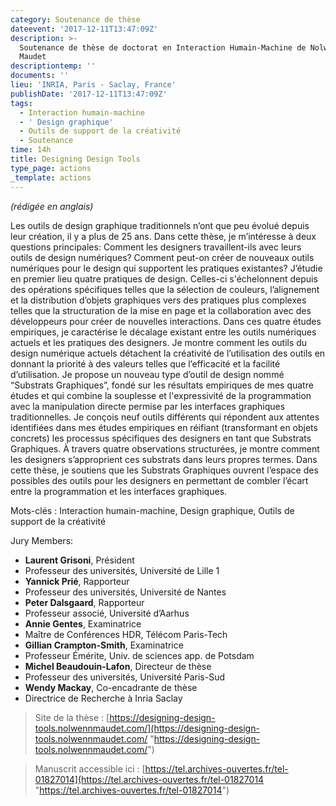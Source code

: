 ```yaml
---
category: Soutenance de thèse
dateevent: '2017-12-11T13:47:09Z'
description: >-
  Soutenance de thèse de doctorat en Interaction Humain-Machine de Nolwenn
  Maudet
descriptiontemp: ''
documents: ''
lieu: 'INRIA, Paris - Saclay, France'
publishDate: '2017-12-11T13:47:09Z'
tags:
  - Interaction humain-machine
  - ' Design graphique'
  - Outils de support de la créativité
  - Soutenance
time: 14h
title: Designing Design Tools
type_page: actions
_template: actions
---
```


_(rédigée en anglais)_

Les outils de design graphique traditionnels n’ont que peu évolué depuis leur création, il y a plus de 25 ans. Dans cette thèse, je m’intéresse à deux questions principales: Comment les designers travaillent-ils avec leurs outils de design numériques? Comment peut-on créer de nouveaux outils numériques pour le design qui supportent les pratiques existantes? J’étudie en premier lieu quatre pratiques de design. Celles-ci s'échelonnent depuis des opérations spécifiques telles que la sélection de couleurs, l’alignement et la distribution d’objets graphiques vers des pratiques plus complexes telles que la structuration de la mise en page et la collaboration avec des développeurs pour créer de nouvelles interactions. Dans ces quatre études empiriques, je caractérise le décalage existant entre les outils numériques actuels et les pratiques des designers. Je montre comment les outils du design numérique actuels détachent la créativité de l’utilisation des outils en donnant la priorité à des valeurs telles que l’efficacité et la facilité d’utilisation. Je propose un nouveau type d’outil de design nommé “Substrats Graphiques”, fondé sur les résultats empiriques de mes quatre études et qui combine la souplesse et l'expressivité de la programmation avec la manipulation directe permise par les interfaces graphiques traditionnelles. Je conçois neuf outils différents qui répondent aux attentes identifiées dans mes études empiriques en réifiant (transformant en objets concrets) les processus spécifiques des designers en tant que Substrats Graphiques. À travers quatre observations structurées, je montre comment les designers s’approprient ces substrats dans leurs propres termes. Dans cette thèse, je soutiens que les Substrats Graphiques ouvrent l’espace des possibles des outils pour les designers en permettant de combler l’écart entre la programmation et les interfaces graphiques.

Mots-clés : Interaction humain-machine, Design graphique, Outils de support de la créativité

Jury Members:

* **Laurent Grisoni**, Président
* Professeur des universités, Université de Lille 1
* **Yannick Prié**, Rapporteur
* Professeur des universités, Université de Nantes
* **Peter Dalsgaard**, Rapporteur
* Professeur associé, Université d’Aarhus
* **Annie Gentes**, Examinatrice
* Maître de Conférences HDR, Télécom Paris-Tech
* **Gillian Crampton-Smith**, Examinatrice
* Professeur Émérite, Univ. de sciences app. de Potsdam
* **Michel Beaudouin-Lafon**, Directeur de thèse
* Professeur des universités, Université Paris-Sud
* **Wendy Mackay**, Co-encadrante de thèse
* Directrice de Recherche à Inria Saclay

> Site de la thèse : [https://designing-design-tools.nolwennmaudet.com/](https://designing-design-tools.nolwennmaudet.com/ "https://designing-design-tools.nolwennmaudet.com/")

> Manuscrit accessible ici : [https://tel.archives-ouvertes.fr/tel-01827014](https://tel.archives-ouvertes.fr/tel-01827014 "https://tel.archives-ouvertes.fr/tel-01827014")
